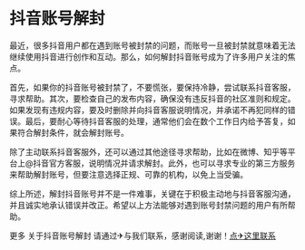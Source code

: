 # 抖音账号解封

最近，很多抖音用户都在遇到账号被封禁的问题，而账号一旦被封禁就意味着无法继续使用抖音进行创作和互动。那么，如何解封抖音账号成为了许多用户关注的焦点。

首先，如果你的抖音账号被封禁了，不要慌张，要保持冷静，尝试联系抖音客服，寻求帮助。其次，要检查自己的发布内容，确保没有违反抖音的社区准则和规定。如果发现有违规内容，要及时删除并向抖音客服说明情况，并承诺不再犯同样的错误。最后，要耐心等待抖音客服的处理，通常他们会在数个工作日内给予答复，如果符合解封条件，就会解封账号。

除了主动联系抖音客服外，还可以通过其他途径寻求帮助，比如在微博、知乎等平台上@抖音官方客服，说明情况并请求解封。此外，也可以寻求专业的第三方服务来帮助解封账号，但要注意选择正规、可靠的机构，以免上当受骗。

综上所述，解封抖音账号并不是一件难事，关键在于积极主动地与抖音客服沟通，并且诚实地承认错误并改正。希望以上方法能够对遇到账号封禁问题的用户有所帮助。

更多 关于抖音账号解封 请通过✈与我们联系，感谢阅读,谢谢！[点✈这里联系](https://www.k02.cc)